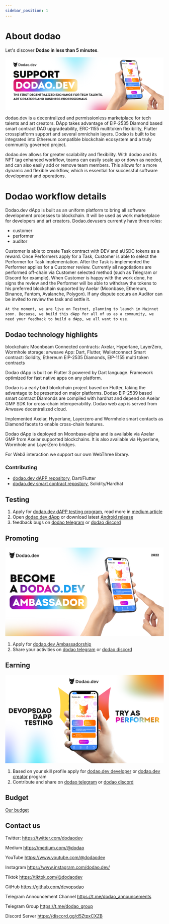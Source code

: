 ```yaml
---
sidebar_position: 1
---
```


# About dodao

Let's discover **Dodao in less than 5 minutes**.

![support us](./img/support-dodao-iphone.png)

dodao.dev is a decentralized and permissionless marketplace for tech talents and art creators.
DApp takes advantage of EIP-2535 Diamond based smart contract DAO upgradeability, ERC-1155 multitoken flexibility, Flutter crossplatform support and several omnichain layers.
Dodao is built to be integrated into Ethereum compatible blockchain ecosystem and a truly community governed project.

dodao.dev allows for greater scalability and flexibility. With dodao and its NFT tag enhanced workflow, teams can easily scale up or down as needed, and can also easily add or remove team members. This allows for a more dynamic and flexible workflow, which is essential for successful software development and operations.

# Dodao workflow details

Dodao.dev dApp is built as an uniform platform to bring all software development processes to blockchain. It will be used as work marketplace for developers and art creators. Dodao.devusers currently have three roles:

- customer
- performer
- auditor

Customer is able to create Task contract with DEV and aUSDC tokens as a reward. Once Performers apply for a Task, Customer is able to select the Performer for Task implementation. After the Task is implemented the Performer applies for a Customer review. Currently all negotiations are performed off-chain via Customer selected method (such as Telegram or Discord for example). When Customer is happy with the work done, he signs the review and the Performer will be able to withdraw the tokens to his preferred blockchain supported by Axelar (Moonbase, Ethereum, Binance, Fantom, Avalanche, Polygon). If any dispute occurs an Auditor can be invited to review the task and settle it.

    At the moment, we are live on Testnet, planning to launch in Mainnet soon. Because, we build this dApp for all of us as a community, we need your feedback to build a dApp, we all want to use.

## Dodao technology highlights

blockchain: Moonbeam
Connected contracts: Axelar, Hyperlane, LayerZero, Wormhole
storage: arweave
App: Dart, Flutter, Walletconnect
Smart contract: Solidity, Ethereum EIP-2535 Diamonds, EIP-1155 multi token contracts

Dodao dApp is built on Flutter 3 powered by Dart language. Framework optimized for fast native apps on any platform.

Dodao is a early bird blockchain project based on Flutter, taking the advantage to be presented on major platforms. Dodao EIP-2539 based smart contract Diamonds are compiled with hardhat and depend on Axelar GMP SDK for cross-chain interoperability. Dodao web app is served from Arweave decentralized cloud.

Implemented Axelar, Hyperlane, Layerzero and Wormhole smart contacts as Diamond facets to enable cross-chain features.

Dodao dApp is deployed on Moonbase-alpha and is available via Axelar GMP from Axelar supported blockchains. It is also available via Hyperlane, Wormhole and LayerZero bridges.

For Web3 interaction we support our own WebThree library.

### Contributing

- [dodao.dev dAPP repository](https://github.com/devopsdao/devopsdao), Dart/Flutter
- [dodao.dev smart contract repostory](https://github.com/devopsdao/devopsdao-smart-contract-diamond), Solidity/Hardhat

## Testing

1. Apply for [dodao.dev dAPP testing program](https://www.devopsdao.com/devopsdao-dapp-testing-program/), read more in [medium article](https://dodao.medium.com/test-the-devopsdao-dapp-from-customer-perspective-585b1c3babda)
2. Open [dodao.dev dApp](https://dodao.dev) or download latest [Android release](https://github.com/devopsdao/devopsdao/tags)
3. feedback bugs on [dodao telegram](https://t.me/dodao_group) or [dodao discord](https://discord.gg/qJwsv45QTd)

## Promoting

![support us](./img/become-an-ambassador-iphone.png)

1. Apply for [dodao.dev Ambassadorship](https://dodao.medium.com/become-a-devopsdao-ambassador-8c9a640f5156)
2. Share your activities on [dodao telegram](https://t.me/dodao_group) or [dodao discord](https://discord.gg/qJwsv45QTd)

## Earning

![try as performer](./img/try-as-performer-iphone.png)

1. Based on your skill profile apply for [dodao.dev developer](https://www.devopsdao.com/developer-onboarding-application/) or [dodao.dev creator](https://www.devopsdao.com/creator-onboarding-application/) program
2. Contribute and share on [dodao telegram](https://t.me/dodao_group) or [dodao discord](https://discord.gg/qJwsv45QTd)

## Budget

[Our budget](./assets/budget.xlsx)

## Contact us

Twitter:
https://twitter.com/dodaodev

Medium
https://medium.com/@dodao

YouTube
https://www.youtube.com/@dodaodev

Instagram
https://www.instagram.com/dodao.dev/

Tiktok
https://tiktok.com/@dodaodev

GitHub
https://github.com/devopsdao

Telegram Announcement Channel
https://t.me/dodao_announcements

Telegram Group
https://t.me/dodao_group

Discord Server
https://discord.gg/d5ZtpxCXZB
